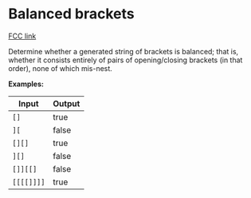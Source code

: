 # Balanced brackets

[FCC link](https://www.freecodecamp.org/learn/coding-interview-prep/rosetta-code/balanced-brackets)

Determine whether a generated string of brackets is balanced; that is, whether
it consists entirely of pairs of opening/closing brackets (in that order), none
of which mis-nest.

**Examples:**

| Input      | Output |
| ---------- | ------ |
| `[]`       | true   |
| `][`       | false  |
| `[][]`     | true   |
| `][]`      | false  |
| `[]][[]`   | false  |
| `[[[[]]]]` | true   |
